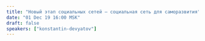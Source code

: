 ```yaml
---
title: "Новый этап социальных сетей — социальная сеть для саморазвития"
date: "01 Dec 19 16:00 MSK"
draft: false
speakers: ["konstantin-devyatov"]
---
```


